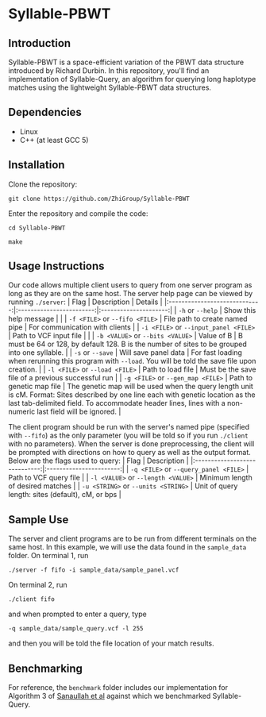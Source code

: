 # Syllable-PBWT
## Introduction
Syllable-PBWT is a space-efficient variation of the PBWT data structure introduced by Richard Durbin. In this repository, you'll find an implementation of Syllable-Query, an algorithm for querying long haplotype matches using the lightweight Syllable-PBWT data structures.

## Dependencies
- Linux
- C++ (at least GCC 5)

## Installation
Clone the repository:

`git clone https://github.com/ZhiGroup/Syllable-PBWT`

Enter the repository and compile the code:

`cd Syllable-PBWT`

`make`

## Usage Instructions
Our code allows multiple client users to query from one server program as long as they are on the same host. The server help page can be viewed by running
`./server`:
|              Flag             |      Description         |        Details         |
|:-----------------------------:|:------------------------:|:---------------------:|
| `-h` or `--help`  | Show this help message   |  |
| `-f <FILE>` or `--fifo <FILE>`  | File path to create named pipe | For communication with clients |
| `-i <FILE>` or `--input_panel <FILE>` | Path to VCF input file | |
| `-b <VALUE>` or `--bits <VALUE>` | Value of B | B must be 64 or 128, by default 128. B is the number of sites to be grouped into one syllable. |
| `-s` or `--save` | Will save panel data | For fast loading when rerunning this program with `--load`. You will be told the save file upon creation. |
| `-l <FILE>` or `--load <FILE>` | Path to load file | Must be the save file of a previous successful run |
| `-g <FILE>` or `--gen_map <FILE>` | Path to genetic map file | The genetic map will be used when the query length unit is cM. Format: Sites described by one line each with genetic location as the last tab-delimited field. To accommodate header lines, lines with a non-numeric last field will be ignored. |

The client program should be run with the server's named pipe (specified with `--fifo`) as the only parameter (you will be told so if you run `./client` with no parameters). When the server is done preprocessing, the client will be prompted with directions on how to query as well as the output format. Below are the flags used to query:
|             Flag              |     Description         |
|:-----------------------------:|:-----------------------:|
| `-q <FILE>` or `--query_panel <FILE>` | Path to VCF query file |
| `-l <VALUE>` or `--length <VALUE>` | Minimum length of desired matches |
| `-u <STRING>` or `--units <STRING>` | Unit of query length: sites (default), cM, or bps |

## Sample Use
The server and client programs are to be run from different terminals on the same host. In this example, we will use the data found in the `sample_data` folder. On terminal 1, run

`./server -f fifo -i sample_data/sample_panel.vcf`

On terminal 2, run

`./client fifo`

and when prompted to enter a query, type

`-q sample_data/sample_query.vcf -l 255`

and then you will be told the file location of your match results.

## Benchmarking
For reference, the `benchmark` folder includes our implementation for Algorithm 3 of [Sanaullah et al](https://academic.oup.com/bioinformatics/article/37/16/2390/6149123) against which we benchmarked Syllable-Query.

